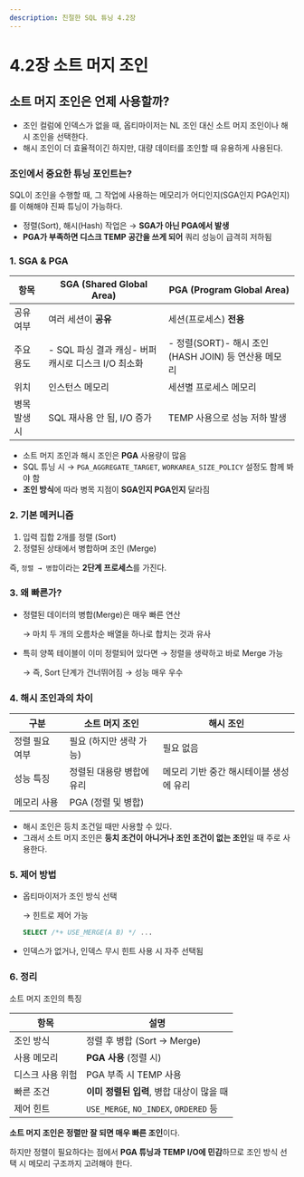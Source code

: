 ```yaml
---
description: 친절한 SQL 튜닝 4.2장
---
```


# 4.2장 소트 머지 조인

## 소트 머지 조인은 언제 사용할까?

* 조인 컬럼에 인덱스가 없을 때, 옵티마이저는 NL 조인 대신 소트 머지 조인이나 해시 조인을 선택한다.
* 해시 조인이 더 효율적이긴 하지만, 대량 데이터를 조인할 때 유용하게 사용된다.

### 조인에서 중요한 튜닝 포인트는?

SQL이 조인을 수행할 때, 그 작업에 사용하는 메모리가 어디인지(SGA인지 PGA인지)를 이해해야 진짜 튜닝이 가능하다.

* 정렬(Sort), 해시(Hash) 작업은 → **SGA가 아닌 PGA에서 발생**
* **PGA가 부족하면 디스크 TEMP 공간을 쓰게 되어** 쿼리 성능이 급격히 저하됨

### **1. SGA & PGA**

| 항목      | SGA (Shared Global Area)           | PGA (Program Global Area)              |
| ------- | ---------------------------------- | -------------------------------------- |
| 공유 여부   | 여러 세션이 **공유**                      | 세션(프로세스) **전용**                        |
| 주요 용도   | - SQL 파싱 결과 캐싱- 버퍼 캐시로 디스크 I/O 최소화 | - 정렬(SORT)- 해시 조인(HASH JOIN) 등 연산용 메모리 |
| 위치      | 인스턴스 메모리                           | 세션별 프로세스 메모리                           |
| 병목 발생 시 | SQL 재사용 안 됨, I/O 증가                | TEMP 사용으로 성능 저하 발생                     |

* 소트 머지 조인과 해시 조인은 **PGA** 사용량이 많음
* SQL 튜닝 시 → `PGA_AGGREGATE_TARGET`, `WORKAREA_SIZE_POLICY` 설정도 함께 봐야 함
* **조인 방식**에 따라 병목 지점이 **SGA인지 PGA인지** 달라짐

### 2. 기본 메커니즘

1. 입력 집합 2개를 정렬 (Sort)
2. 정렬된 상태에서 병합하며 조인 (Merge)

즉, `정렬 → 병합`이라는 **2단계 프로세스**를 가진다.

### 3. 왜 빠른가?

*   정렬된 데이터의 병합(Merge)은 매우 빠른 연산

    → 마치 두 개의 오름차순 배열을 하나로 합치는 것과 유사
*   특히 양쪽 테이블이 이미 정렬되어 있다면 → 정렬을 생략하고 바로 Merge 가능

    → 즉, Sort 단계가 건너뛰어짐 → 성능 매우 우수

### 4. 해시 조인과의 차이

| 구분       | 소트 머지 조인       | 해시 조인                  |
| -------- | -------------- | ---------------------- |
| 정렬 필요 여부 | 필요 (하지만 생략 가능) | 필요 없음                  |
| 성능 특징    | 정렬된 대용량 병합에 유리 | 메모리 기반 중간 해시테이블 생성에 유리 |
| 메모리 사용   | PGA (정렬 및 병합)  |                        |

* 해시 조인은 등치 조건일 때만 사용할 수 있다.
* 그래서 소트 머지 조인은 **등치 조건이 아니거나 조인 조건이 없는 조인**일 때 주로 사용한다.

### 5. 제어 방법

*   옵티마이저가 조인 방식 선택

    → 힌트로 제어 가능

    ```sql
    SELECT /*+ USE_MERGE(A B) */ ...
    ```
* 인덱스가 없거나, 인덱스 무시 힌트 사용 시 자주 선택됨



### 6. 정리

소트 머지 조인의 특징

| 항목        | 설명                                   |
| --------- | ------------------------------------ |
| 조인 방식     | 정렬 후 병합 (Sort → Merge)               |
| 사용 메모리    | **PGA 사용** (정렬 시)                    |
| 디스크 사용 위험 | PGA 부족 시 TEMP 사용                     |
| 빠른 조건     | **이미 정렬된 입력**, 병합 대상이 많을 때           |
| 제어 힌트     | `USE_MERGE`, `NO_INDEX`, `ORDERED` 등 |

**소트 머지 조인은 정렬만 잘 되면 매우 빠른 조인**이다.

하지만 정렬이 필요하다는 점에서 **PGA 튜닝과 TEMP I/O에 민감**하므로 조인 방식 선택 시 메모리 구조까지 고려해야 한다.
